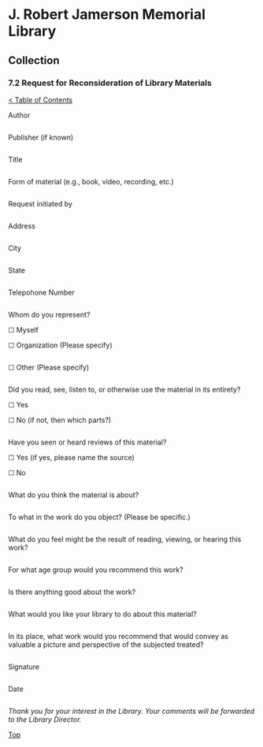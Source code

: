 [0]: ../README.md
[7.2]: request-for-reconsideration-of-library-materials.md

# J. Robert Jamerson Memorial Library
## Collection
### 7.2 Request for Reconsideration of Library Materials
[< Table of Contents][0]

Author
```
```
Publisher (if known)
```
```
Title
```
```
Form of material (e.g., book, video, recording, etc.)
```
```
Request initiated by
```
```
Address
```
```
City
```
```
State
```
```
Telepohone Number
```
```
Whom do you represent?

☐ Myself

☐ Organization (Please specify)
```
```
☐ Other (Please specify)
```
```
Did you read, see, listen to, or otherwise use the material in its entirety?

☐ Yes 

☐ No (if not, then which parts?)
```
```
Have you seen or heard reviews of this material?

☐ Yes (if yes, please name the source)

☐ No
```
```
What do you think the material is about?
```
```
To what in the work do you object? (Please be specific.)
```
```
What do you feel might be the result of reading, viewing, or hearing this work?
```
```
For what age group would you recommend this work?
```
```
Is there anything good about the work?
```
```
What would you like your library to do about this material?
```
```
In its place, what work would you recommend that would convey as valuable a picture and perspective of the subjected treated?
```
```
Signature
```
```
Date
```
```

*Thank you for your interest in the Library. Your comments will be forwarded to the Library Director.*

[Top][7.2]
